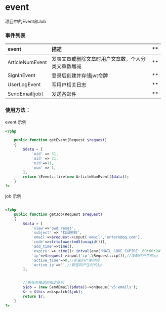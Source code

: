 # event
项目中的Event和Job


### 事件列表

| event             |  描述        |  ** |
| :--------         | :---------       |:----------------|
|ArticleNumEvent|发表文章或删除文章时用户文章数，个人分类文章数增减|**|
|SignInEvent|登录后创建并存储jwt令牌|**|
|UserLogEvent|写用户相关日志|**|
|SendEmail[job]|发送各邮件|**|

### 使用方法：

event 示例

```php
<?php

    public function getEvent(Request $request)
    {
        $data = [
            'uid' => 31,
            'aid' => 21,
            'nid'=>11,
            'num' => 1,
        ];
        return \Event::fire(new ArticleNumEvent($data));
    }
?>
```

job 示例


```php

<?php
    public function getJob(Request $request)
    {
        $data = [
            'view'=>'pwd_reset',
            'subject' => '找回密码',
            'email'=>$request->input('email','entere@qq.com'),
            'code'=>strtolower(md5(uniqid())),
            'add_time'=>time(),
            'expire' => time()+ intval(env('MAIL_CODE_EXPIRE',60*60*24*30)),//30天后过期
            'ip'=>$request->input('ip',\Request::ip()),//发邮件产生的ip
            'active_time'=>0,//新密码产生时间
            'active_ip'=>'',//新密码产生时的ip
        ];


        //把任务推送到指定队列
        $job = (new SendEmail($data))->onQueue('v5:emails');
        $r = $this->dispatch($job);
        return $r;
    }
?>
```

